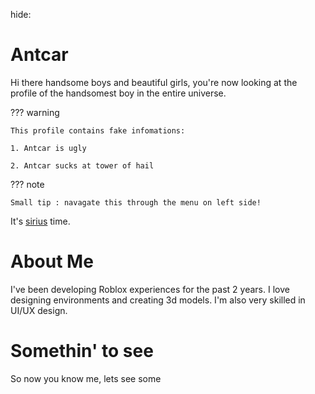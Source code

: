 hide:

# Antcar

Hi there handsome boys and beautiful girls, you're now looking at the profile of the handsomest boy in the entire universe.

??? warning

    This profile contains fake infomations:

    1. Antcar is ugly

    2. Antcar sucks at tower of hail

??? note

    Small tip : navagate this through the menu on left side!

It's [sirius](https://harrypotter.fandom.com/wiki/Sirius_Black) time.


# About Me

I've been developing Roblox experiences for the past 2 years. I love designing environments and creating 3d models. I'm also very skilled in UI/UX design.

# Somethin' to see

So now you know me, lets see some
